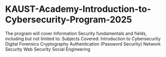 # KAUST-Academy-Introduction-to-Cybersecurity-Program-2025
The program will cover Information Security fundamentals and fields, including but not limited to:  Subjects Covered:  Introduction to Cybersecurity  Digital Forensics  Cryptography  Authentication (Password Security)  Network Security  Web Security  Social Engineering
